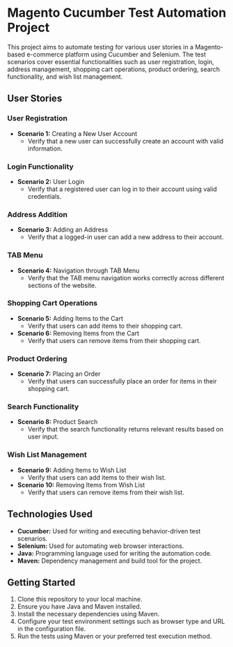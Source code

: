 # Magento Cucumber Test Automation Project

This project aims to automate testing for various user stories in a Magento-based e-commerce platform using Cucumber and Selenium. The test scenarios cover essential functionalities such as user registration, login, address management, shopping cart operations, product ordering, search functionality, and wish list management.

## User Stories

### User Registration

- **Scenario 1:** Creating a New User Account
  - Verify that a new user can successfully create an account with valid information.

### Login Functionality

- **Scenario 2:** User Login
  - Verify that a registered user can log in to their account using valid credentials.

### Address Addition

- **Scenario 3:** Adding an Address
  - Verify that a logged-in user can add a new address to their account.

### TAB Menu

- **Scenario 4:** Navigation through TAB Menu
  - Verify that the TAB menu navigation works correctly across different sections of the website.

### Shopping Cart Operations

- **Scenario 5:** Adding Items to the Cart
  - Verify that users can add items to their shopping cart.
- **Scenario 6:** Removing Items from the Cart
  - Verify that users can remove items from their shopping cart.

### Product Ordering

- **Scenario 7:** Placing an Order
  - Verify that users can successfully place an order for items in their shopping cart.

### Search Functionality

- **Scenario 8:** Product Search
  - Verify that the search functionality returns relevant results based on user input.

### Wish List Management

- **Scenario 9:** Adding Items to Wish List
  - Verify that users can add items to their wish list.
- **Scenario 10:** Removing Items from Wish List
  - Verify that users can remove items from their wish list.

## Technologies Used

- **Cucumber:** Used for writing and executing behavior-driven test scenarios.
- **Selenium:** Used for automating web browser interactions.
- **Java:** Programming language used for writing the automation code.
- **Maven:** Dependency management and build tool for the project.

## Getting Started

1. Clone this repository to your local machine.
2. Ensure you have Java and Maven installed.
3. Install the necessary dependencies using Maven.
4. Configure your test environment settings such as browser type and URL in the configuration file.
5. Run the tests using Maven or your preferred test execution method.







